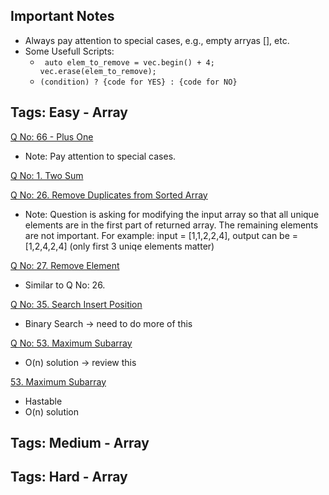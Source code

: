 ## Important Notes ##

* Always pay attention to special cases, e.g., empty arryas [], etc.
* Some Usefull Scripts:
  *  ` auto elem_to_remove = vec.begin() + 4;
        vec.erase(elem_to_remove);`
  * ` (condition) ? {code for YES} : {code for NO} `


## Tags: Easy - Array ##

[Q No: 66 - Plus One](https://leetcode.com/problems/plus-one/) 
* Note: Pay attention to special cases.

[Q No: 1. Two Sum](https://leetcode.com/problems/two-sum/submissions/) 

[Q No: 26. Remove Duplicates from Sorted Array](https://leetcode.com/problems/remove-duplicates-from-sorted-array/) 
* Note: Question is asking for modifying the input array so that all unique elements are in the first part of returned array. The remaining elements are not important. For example: input = [1,1,2,2,4], output can be = [1,2,4,2,4] (only first 3 uniqe elements matter)

[Q No: 27. Remove Element](https://leetcode.com/problems/remove-element/) 
* Similar to Q No: 26. 

[Q No: 35. Search Insert Position](https://leetcode.com/problems/search-insert-position/) 
* Binary Search -> need to do more of this

[Q No: 53. Maximum Subarray](https://leetcode.com/problems/maximum-subarray/) 
* O(n) solution -> review this 

[53. Maximum Subarray](https://leetcode.com/problems/maximum-subarray/) 
* Hastable
* O(n) solution

## Tags: Medium - Array ##

## Tags: Hard - Array ##
